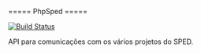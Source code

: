 ===== PhpSped =====

[![Build Status](https://travis-ci.org/viniciusss/phpsped.png?branch=master)](https://travis-ci.org/viniciusss/phpsped)

API para comunicações com os vários projetos do SPED.

